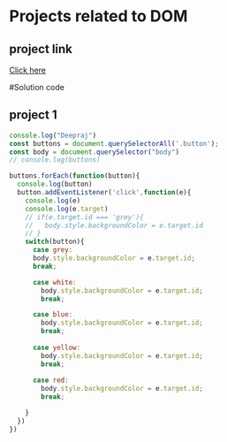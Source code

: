 # Projects related to DOM

## project link
[Click here](https:stackblitz.com/edit/dom-project-chaiaurcode?file=index.html)

#Solution code

## project 1

```javascript
console.log("Deepraj")
const buttons = document.querySelectorAll('.button');
const body = document.querySelector("body")
// console.log(buttons)

buttons.forEach(function(button){
  console.log(button)
  button.addEventListener('click',function(e){
    console.log(e)
    console.log(e.target)
    // if(e.target.id === 'grey'){
    //   body.style.backgroundColor = e.target.id
    // }
    switch(button){
      case grey: 
      body.style.backgroundColor = e.target.id;
      break;

      case white:
        body.style.backgroundColor = e.target.id;
        break; 

      case blue:
        body.style.backgroundColor = e.target.id;
        break;
       
      case yellow:
        body.style.backgroundColor = e.target.id;
        break;  
       
      case red:
        body.style.backgroundColor = e.target.id;
        break;

    }
  })
})
```